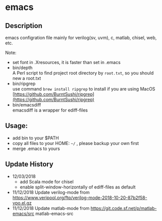 # emacs

## Description

emacs configration file mainly for verilog(sv, uvm), c, matlab, chisel, web, etc.

Note:
- set font in .Xresources, it is faster than set in .emacs  
- bin/depth  
  A Perl script to find project root directory by `root.txt`, so you should new a root.txt
- bin/ripgrep  
  use command `brew install ripgrep` to install if you are using MacOS
  [https://github.com/BurntSushi/ripgrep](https://github.com/BurntSushi/ripgrep)
- bin/emacsdiff  
  emacsdiff is a wrapper for ediff-files


## Usage:

- add bin to your $PATH
- copy all files to your HOME: `~/` , please backup your own first
- merge .emacs to yours


## Update History

- 12/03/2018
  - add Scala mode for chisel
  - enable split-window-horizontally of ediff-files as default
- 11/12/2018 Update verilog-mode from https://www.veripool.org/ftp/verilog-mode-2018-10-20-87b2f58-vpo.el.gz
- 11/12/2018 Update matlab-mode from https://git.code.sf.net/p/matlab-emacs/src matlab-emacs-src



